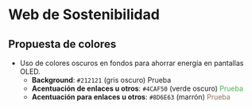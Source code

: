 # Web de Sostenibilidad

## Propuesta de colores

- Uso de colores oscuros en fondos para ahorrar energía en pantallas OLED.
    - **Background**: `#212121` (gris oscuro) <span style="color: #212121">Prueba</span>
    - **Acentuación de enlaces u otros**: `#4CAF50` (verde oscuro) <span style="color: #4CAF50">Prueba</span>
    - **Acentuación para enlaces u otros**: `#8D6E63` (marrón) <span style="color: 8D6E63">Prueba</span>
